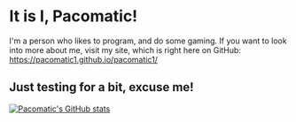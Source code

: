 # It is I, Pacomatic!
I'm a person who likes to program, and do some gaming.
If you want to look into more about me, visit my site, which is right here on GitHub:
https://pacomatic1.github.io/pacomatic1/

## Just testing for a bit, excuse me!

[![Pacomatic's GitHub stats](https://github-readme-stats.vercel.app/api?username=Pacomatic1&show=reviews,discussions_started,discussions_answered,prs_merged,prs_merged_percentage&show_icons=true&theme=tokyonight)](https://github.com/Pacomatic1/github-readme-stats)
